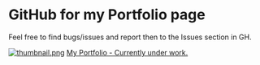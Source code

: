 # GitHub for my Portfolio page
Feel free to find bugs/issues and report then to the Issues section in GH.

[![thumbnail.png](https://s28.postimg.org/4m94a71fx/thumbnail.png)](https://postimg.org/image/4z0igdjpl/)
[My Portfolio - Currently under work.](https://offllne.github.io/Portfolio/Portfolio/)
